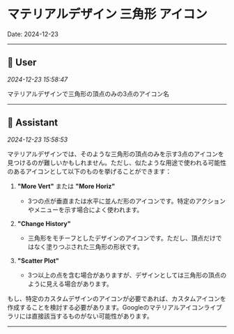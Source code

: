 # マテリアルデザイン 三角形 アイコン

Date: 2024-12-23

---

## 👤 User
*2024-12-23 15:58:47*

マテリアルデザインで三角形の頂点のみの3点のアイコン名

---

## 🤖 Assistant
*2024-12-23 15:58:53*

マテリアルデザインでは、そのような三角形の頂点のみを示す3点のアイコンを見つけるのが難しいかもしれません。ただし、似たような用途で使われる可能性のあるアイコンとして以下のものを挙げることができます：

1. **"More Vert"** または **"More Horiz"**  
   - 3つの点が垂直または水平に並んだ形のアイコンです。特定のアクションやメニューを示す場合によく使われます。

2. **"Change History"**  
   - 三角形をモチーフとしたデザインのアイコンです。ただし、頂点だけではなく塗りつぶされた三角形の形状です。

3. **"Scatter Plot"**  
   - 3つ以上の点を含む場合がありますが、デザインとしては三角形の頂点のように見える場合があります。

もし、特定のカスタムデザインのアイコンが必要であれば、カスタムアイコンを作成することを検討する必要があります。Googleのマテリアルアイコンライブラリには直接該当するものがない可能性があります。

---
